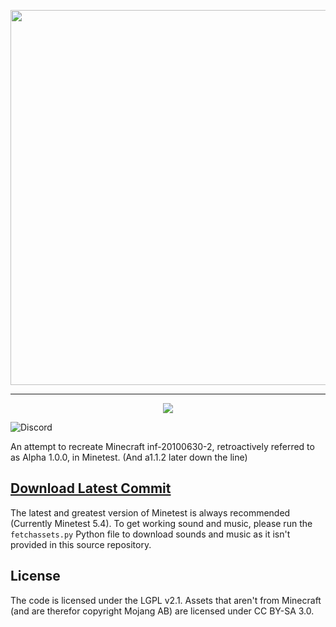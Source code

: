 <p align="center"><img width=600 src="https://raw.githubusercontent.com/danil275487/minecraftnt/main/menu/header.png"></p>

---

<p align="center"><img src="https://i.imgur.com/xnGs513.png"></p>

![Discord](https://img.shields.io/discord/843433229486522389?style=flat-square)

An attempt to recreate Minecraft inf-20100630-2, retroactively referred to as Alpha 1.0.0, in Minetest. (And a1.1.2 later down the line)

## [Download Latest Commit](https://github.com/danil275487/minecraftnt/archive/refs/heads/main.zip)

The latest and greatest version of Minetest is always recommended (Currently Minetest 5.4). To get working sound and music, please run the `fetchassets.py` Python file to download sounds and music as it isn't provided in this source repository.

## License
The code is licensed under the LGPL v2.1. Assets that aren't from Minecraft (and are therefor copyright Mojang AB) are licensed under CC BY-SA 3.0.
